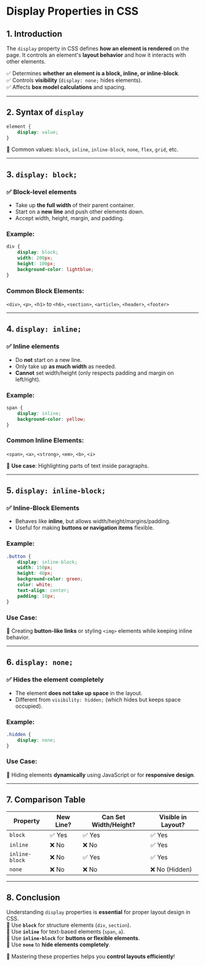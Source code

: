 # **Display Properties in CSS**  

## **1. Introduction**  

The `display` property in CSS defines **how an element is rendered** on the page. It controls an element's **layout behavior** and how it interacts with other elements.  

✅ Determines **whether an element is a block, inline, or inline-block**.  
✅ Controls **visibility** (`display: none;` hides elements).  
✅ Affects **box model calculations** and spacing.  

---

## **2. Syntax of `display`**  

```css
element {
    display: value;
}
```

📌 Common values: `block`, `inline`, `inline-block`, `none`, `flex`, `grid`, etc.  

---

## **3. `display: block;`**  

### ✅ **Block-level elements**  

- Take up **the full width** of their parent container.  
- Start on a **new line** and push other elements down.  
- Accept width, height, margin, and padding.  

### **Example:**

```css
div {
    display: block;
    width: 200px;
    height: 100px;
    background-color: lightblue;
}
```

### **Common Block Elements:**  

`<div>`, `<p>`, `<h1>` to `<h6>`, `<section>`, `<article>`, `<header>`, `<footer>`  

---

## **4. `display: inline;`**  

### ✅ **Inline elements**  

- Do **not** start on a new line.  
- Only take up **as much width** as needed.  
- **Cannot** set width/height (only respects padding and margin on left/right).  

### **Example:**

```css
span {
    display: inline;
    background-color: yellow;
}
```

### **Common Inline Elements:**  

`<span>`, `<a>`, `<strong>`, `<em>`, `<b>`, `<i>`  

🔹 **Use case**: Highlighting parts of text inside paragraphs.  

---

## **5. `display: inline-block;`**  

### ✅ **Inline-Block Elements**  

- Behaves like **inline**, but allows width/height/margins/padding.  
- Useful for making **buttons or navigation items** flexible.  

### **Example:**

```css
.button {
    display: inline-block;
    width: 150px;
    height: 40px;
    background-color: green;
    color: white;
    text-align: center;
    padding: 10px;
}
```

### **Use Case:**  

🔹 Creating **button-like links** or styling `<img>` elements while keeping inline behavior.  

---

## **6. `display: none;`**  

### ✅ **Hides the element completely**  

- The element **does not take up space** in the layout.  
- Different from `visibility: hidden;` (which hides but keeps space occupied).  

### **Example:**

```css
.hidden {
    display: none;
}
```

### **Use Case:**  

🔹 Hiding elements **dynamically** using JavaScript or for **responsive design**.  

---

## **7. Comparison Table**

| Property       | New Line? | Can Set Width/Height? | Visible in Layout? |
|---------------|----------|---------------------|------------------|
| `block`       | ✅ Yes  | ✅ Yes             | ✅ Yes          |
| `inline`      | ❌ No   | ❌ No              | ✅ Yes          |
| `inline-block`| ❌ No   | ✅ Yes             | ✅ Yes          |
| `none`        | ❌ No   | ❌ No              | ❌ No (Hidden) |

---

## **8. Conclusion**  

Understanding `display` properties is **essential** for proper layout design in CSS.  
🔹 Use **`block`** for structure elements (`div`, `section`).  
🔹 Use **`inline`** for text-based elements (`span`, `a`).  
🔹 Use **`inline-block`** for **buttons or flexible elements**.  
🔹 Use **`none`** to **hide elements completely**.  

🚀 Mastering these properties helps you **control layouts efficiently**!
